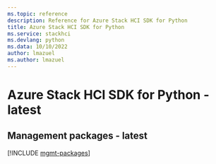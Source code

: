 ```yaml
---
ms.topic: reference
description: Reference for Azure Stack HCI SDK for Python
title: Azure Stack HCI SDK for Python
ms.service: stackhci
ms.devlang: python
ms.data: 10/10/2022
author: lmazuel
ms.author: lmazuel
---
```

# Azure Stack HCI SDK for Python - latest

## Management packages - latest
[!INCLUDE [mgmt-packages](stack-hci-mgmt-index.md)]